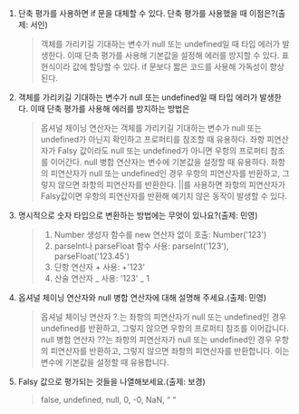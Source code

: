 1. 단축 평가를 사용하면 if 문을 대체할 수 있다. 단축 평가를 사용했을 때 이점은?(출제: 서인)
   > 객체를 가리키길 기대하는 변수가 null 또는 undefined일 때 타입 에러가 발생한다. 이때 단축 평가를 사용해 기본값을 설정해 에러를 방지할 수 있다.
   > 표현식이라 값에 할당할 수 있다.
   > if 문보다 짧은 코드를 사용해 가독성이 향상된다.
2. 객체를 가리키길 기대하는 변수가 null 또는 undefined일 때 타입 에러가 발생한다. 이때 단축 평가를 사용해 에러를 방지하는 방법은

   > 옵셔널 체이닝 연산자는 객체를 가리키길 기대하는 변수가 null 또는 undefined가 아닌지 확인하고 프로퍼티를 참조할 때 유용하다. 좌항 피연산자가 Falsy 값이라도 null 또는 undefined가 아니면 우항의 프로퍼티 참조를 이어간다.
   > null 병합 연산자는 변수에 기본값을 설정할 때 유용하다. 좌항의 피연산자가 null 또는 undefined인 경우 우항의 피연산자를 반환하고, 그렇지 않으면 좌항의 피연산자를 반환한다.
   > ||를 사용하면 좌항의 피연산자가 Falsy값이면 우항의 피연산자를 반환해 예기치 않은 동작이 발생할 수 있다.

3. 명시적으로 숫자 타입으로 변환하는 방법에는 무엇이 있나요?(출제: 민영)
   > 1. Number 생성자 함수를 new 연산자 없이 호출: Number('123')
   > 2. parseInt나 parseFloat 함수 사용: parseInt('123'), parseFloat('123.45')
   > 3. 단항 연산자 + 사용: +'123'
   > 4. 산술 연산자 _ 사용: '123' _ 1
4. 옵셔널 체이닝 연산자와 null 병합 연산자에 대해 설명해 주세요.(출제: 민영)
   > 옵셔널 체이닝 연산자 ?.는 좌항의 피연산자가 null 또는 undefined인 경우 undefined를 반환하고, 그렇지 않으면 우항의 프로퍼티 참조를 이어갑니다.
   > null 병합 연산자 ??는 좌항의 피연산자가 null 또는 undefined인 경우 우항의 피연산자를 반환하고, 그렇지 않으면 좌항의 피연산자를 반환합니다. 이는 변수에 기본값을 설정할 때 유용합니다.
5. Falsy 값으로 평가되는 것들을 나열해보세요.(출제: 보경)
   > false, undefined, null, 0, -0, NaN, “ “
